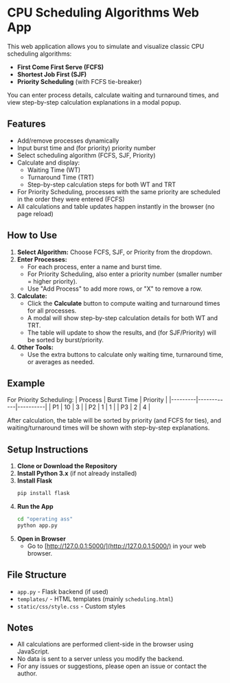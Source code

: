# CPU Scheduling Algorithms Web App

This web application allows you to simulate and visualize classic CPU scheduling algorithms:
- **First Come First Serve (FCFS)**
- **Shortest Job First (SJF)**
- **Priority Scheduling** (with FCFS tie-breaker)

You can enter process details, calculate waiting and turnaround times, and view step-by-step calculation explanations in a modal popup.

## Features
- Add/remove processes dynamically
- Input burst time and (for priority) priority number
- Select scheduling algorithm (FCFS, SJF, Priority)
- Calculate and display:
  - Waiting Time (WT)
  - Turnaround Time (TRT)
  - Step-by-step calculation steps for both WT and TRT
- For Priority Scheduling, processes with the same priority are scheduled in the order they were entered (FCFS)
- All calculations and table updates happen instantly in the browser (no page reload)

## How to Use
1. **Select Algorithm:** Choose FCFS, SJF, or Priority from the dropdown.
2. **Enter Processes:**
   - For each process, enter a name and burst time.
   - For Priority Scheduling, also enter a priority number (smaller number = higher priority).
   - Use "Add Process" to add more rows, or "X" to remove a row.
3. **Calculate:**
   - Click the **Calculate** button to compute waiting and turnaround times for all processes.
   - A modal will show step-by-step calculation details for both WT and TRT.
   - The table will update to show the results, and (for SJF/Priority) will be sorted by burst/priority.
4. **Other Tools:**
   - Use the extra buttons to calculate only waiting time, turnaround time, or averages as needed.

## Example
For Priority Scheduling:
| Process | Burst Time | Priority |
|---------|------------|----------|
| P1      | 10         | 3        |
| P2      | 1          | 1        |
| P3      | 2          | 4        |

After calculation, the table will be sorted by priority (and FCFS for ties), and waiting/turnaround times will be shown with step-by-step explanations.

## Setup Instructions

1. **Clone or Download the Repository**
2. **Install Python 3.x** (if not already installed)
3. **Install Flask**
   ```bash
   pip install flask
   ```
4. **Run the App**
   ```bash
   cd "operating ass"
   python app.py
   ```
5. **Open in Browser**
   - Go to [http://127.0.0.1:5000/](http://127.0.0.1:5000/) in your web browser.

## File Structure
- `app.py` - Flask backend (if used)
- `templates/` - HTML templates (mainly `scheduling.html`)
- `static/css/style.css` - Custom styles

## Notes
- All calculations are performed client-side in the browser using JavaScript.
- No data is sent to a server unless you modify the backend.
- For any issues or suggestions, please open an issue or contact the author. 